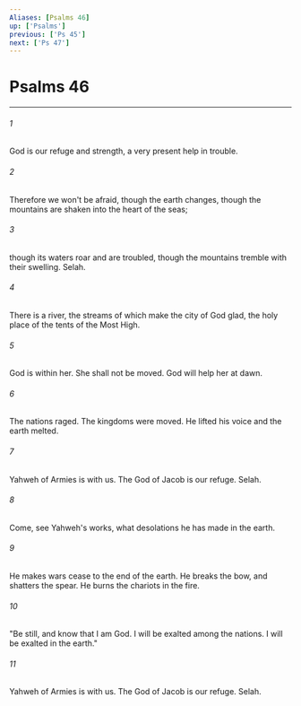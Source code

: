 ```yaml
---
Aliases: [Psalms 46]
up: ['Psalms']
previous: ['Ps 45']
next: ['Ps 47']
---
```

# Psalms 46
***





###### 1 

God is our refuge and strength, a very present help in trouble. 



###### 2 

Therefore we won't be afraid, though the earth changes, though the mountains are shaken into the heart of the seas; 



###### 3 

though its waters roar and are troubled, though the mountains tremble with their swelling. Selah. 



###### 4 

There is a river, the streams of which make the city of God glad, the holy place of the tents of the Most High. 



###### 5 

God is within her. She shall not be moved. God will help her at dawn. 



###### 6 

The nations raged. The kingdoms were moved. He lifted his voice and the earth melted. 



###### 7 

Yahweh of Armies is with us. The God of Jacob is our refuge. Selah. 



###### 8 

Come, see Yahweh's works, what desolations he has made in the earth. 



###### 9 

He makes wars cease to the end of the earth. He breaks the bow, and shatters the spear. He burns the chariots in the fire. 



###### 10 

"Be still, and know that I am God. I will be exalted among the nations. I will be exalted in the earth." 



###### 11 

Yahweh of Armies is with us. The God of Jacob is our refuge. Selah.
